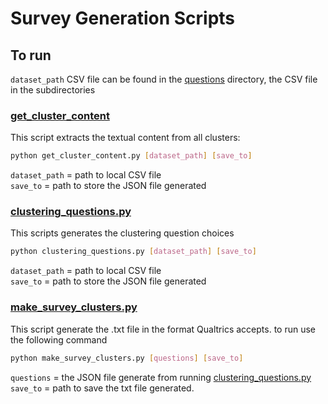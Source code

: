 # Survey Generation Scripts

## To run

`dataset_path` CSV file can be found in the [questions](questions/) directory, the CSV file in the subdirectories

### [get_cluster_content](get_cluster_content.py)
This script extracts the textual content from all clusters:
```bash
python get_cluster_content.py [dataset_path] [save_to]   
```
`dataset_path` = path to local CSV file </br>
`save_to` = path to store the JSON file generated </br>

### [clustering_questions.py](clustering_questions.py)
This scripts generates the clustering question choices 
```bash
python clustering_questions.py [dataset_path] [save_to]   
```
`dataset_path` = path to local CSV file </br>
`save_to` = path to store the JSON file generated </br>


### [make_survey_clusters.py](make_survey_clusters.py)
This script generate the .txt file in the format Qualtrics accepts. to run use the following command

```bash
python make_survey_clusters.py [questions] [save_to]
```
`questions` = the JSON file generate from running [clustering_questions.py](clustering_questions.py) <br>
`save_to` = path to save the txt file generated. 
